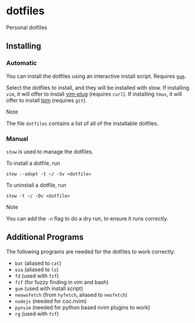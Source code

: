 # dotfiles

Personal dotfiles

## Installing

### Automatic

You can install the dotfiles using an interactive install script. Requires [`gum`](https://github.com/charmbracelet/gum).

Select the dotfiles to install, and they will be installed with stow. If installing `vim`, it will offer to install [vim-plug](https://github.com/junegunn/vim-plug) (requires `curl`). If installing `tmux`, it will offer to install [tpm](https://github.com/tmux-plugins/tpm) (requires `git`).

> [!NOTE]
> The file `dotfiles` contains a list of all of the installable dotfiles.

### Manual

`stow` is used to manage the dotfiles.

To install a dotfile, run
```
stow --adopt -t ~/ -Sv <dotfile>
```

To uninstall a dotfile, run
```
stow -t ~/ -Dv <dotfile>
```

> [!NOTE]
> You can add the `-n` flag to do a dry run, to ensure it runs correctly.

## Additional Programs

The following programs are needed for the dotfiles to work correctly:

* `bat` (aliased to `cat`)
* `eza` (aliased to `ls`)
* `fd` (used with `fzf`)
* `fzf` (for fuzzy finding in vim and bash)
* `gum` (used with install script)
* `neowofetch` (from `hyfetch`, aliased to `neofetch`)
* `nodejs` (needed for coc.nvim)
* `pynvim` (needed for python based nvim plugins to work)
* `rg` (used with `fzf`)
